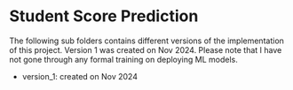 # Student Score Prediction
The following sub folders contains different versions of the implementation of this project. Version 1 was created on Nov 2024.
Please note that I have not gone through any formal training on deploying ML models.

- version_1: created on Nov 2024
